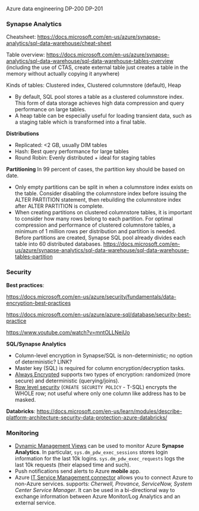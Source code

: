 
Azure data engineering
DP-200
DP-201

### Synapse Analytics
Cheatsheet: https://docs.microsoft.com/en-us/azure/synapse-analytics/sql-data-warehouse/cheat-sheet

Table overview: https://docs.microsoft.com/en-us/azure/synapse-analytics/sql-data-warehouse/sql-data-warehouse-tables-overview
(including the use of CTAS, create external table just creates a table in the memory without actually copying it anywhere)

Kinds of tables: Clustered index, Clustered columnstore (default), Heap
 - By default, SQL pool stores a table as a clustered columnstore index. This form of data storage achieves high data compression and query performance on large tables.
 - A heap table can be especially useful for loading transient data, such as a staging table which is transformed into a final table.

**Distributions**
 - Replicated: <2 GB, usually DIM tables
 - Hash: Best query performance for large tables 
 - Round Robin: Evenly distributed + ideal for staging tables

**Partitioning**
In 99 percent of cases, the partition key should be based on date.
 - Only empty partitions can be split in when a columnstore index exists on the table. Consider disabling the columnstore index before issuing the ALTER PARTITION statement, then rebuilding the columnstore index after ALTER PARTITION is complete.
 - When creating partitions on clustered columnstore tables, it is important to consider how many rows belong to each partition. For optimal compression and performance of clustered columnstore tables, a minimum of 1 million rows per distribution and partition is needed. Before partitions are created, Synapse SQL pool already divides each table into 60 distributed databases.
https://docs.microsoft.com/en-us/azure/synapse-analytics/sql-data-warehouse/sql-data-warehouse-tables-partition

### Security

**Best practices**:

https://docs.microsoft.com/en-us/azure/security/fundamentals/data-encryption-best-practices

https://docs.microsoft.com/en-us/azure/azure-sql/database/security-best-practice

https://www.youtube.com/watch?v=mntOLLNejUo

**SQL/Synapse Analytics**
 - Column-level encryption in Synapse/SQL is non-deterministic; no option of deterministic? LINK?
 - Master key (SQL) is required for column encryption/decryption tasks.
 - [Always Encrypted](https://docs.microsoft.com/en-us/sql/relational-databases/security/encryption/always-encrypted-database-engine?view=sql-server-2017) supports two types of encryption: randomized (more secure) and deterministic (querying/joins).
 - [Row level security](https://docs.microsoft.com/en-us/sql/relational-databases/security/row-level-security?view=sql-server-2017) (`CREATE SECURITY POLICY` - T-SQL) encrypts the WHOLE row; not useful where only one column like address has to be masked.

**Databricks**: https://docs.microsoft.com/en-us/learn/modules/describe-platform-architecture-security-data-protection-azure-databricks/


### Monitoring

 - [Dynamic Management Views](https://docs.microsoft.com/en-us/azure/synapse-analytics/sql-data-warehouse/sql-data-warehouse-manage-monitor) can be used to monitor Azure **Synapse Analytics**. In particular, `sys.dm_pdw_exec_sessions` stores login information for the last 10k logins. `sys.dm_pdw_exec_requests` logs the last 10k requests (their elapsed time and such).
 - Push notifications send alerts to Azure **mobile** app.
 - Azure [IT Service Management connector](https://docs.microsoft.com/en-us/azure/azure-monitor/platform/itsmc-connections) allows you to connect Azure to non-Azure services. supports: *Cherwell, Provance, ServiceNow, System Center Service Manager*. It can be used in a bi-directional way to exchange information between Azure Monitor/Log Analytics and an external service.
